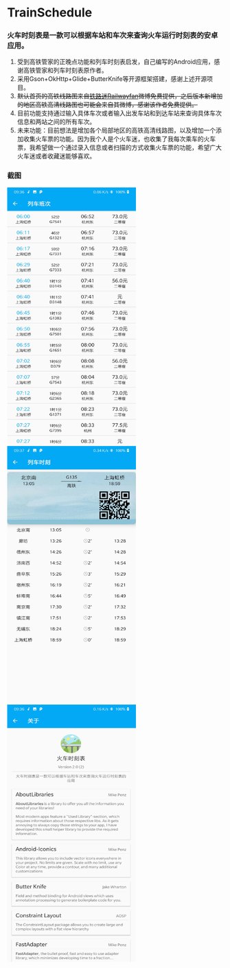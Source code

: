 # TrainSchedule

### 火车时刻表是一款可以根据车站和车次来查询火车运行时刻表的安卓应用。  
1. 受到高铁管家的正晚点功能和列车时刻表启发，自己编写的Android应用，感谢高铁管家和列车时刻表原作者。  
2. 采用Gson+OkHttp+Glide+ButterKnife等开源框架搭建，感谢上述开源项目。  
3. ~~默认首页的高铁线路图来自[铁路迷Railwayfan](https://weibo.com/u/2535241775)微博免费提供，之后版本新增加的地区高铁高清线路图也可能会来自其微博，感谢该作者免费提供。~~ 
4. 目前功能支持通过输入具体车次或者输入出发车站和到达车站来查询具体车次信息和两站之间的所有车次。  
5. 未来功能：目前想法是增加各个局部地区的高铁高清线路图，以及增加一个添加收集火车票的功能。因为我个人是个火车迷，也收集了我每次乘车的火车票，我希望做一个通过录入信息或者扫描的方式收集火车票的功能，希望广大火车迷或者收藏迷能够喜欢。  

### 截图

<img src="/app/src/main/assets/images/火车时刻表截图2.jpg" width=300 height=600/>  
<img src="/app/src/main/assets/images/火车时刻表截图3.jpg" width=300 height=600/>  
<img src="/app/src/main/assets/images/火车时刻表截图4.jpg" width=300 height=600/>  